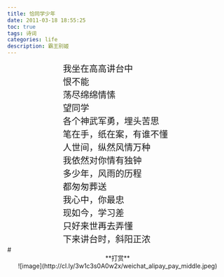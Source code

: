 ```yaml
---
title: 恰同学少年
date: 2011-03-18 18:55:25
toc: true
tags: 诗词
categories: life
description: 霸王别姬
---
```

<script>
(function(){
    var bp = document.createElement('script');
    var curProtocol = window.location.protocol.split(':')[0];
    if (curProtocol === 'https') {
        bp.src = 'https://zz.bdstatic.com/linksubmit/push.js';        
    }
    else {
        bp.src = 'http://push.zhanzhang.baidu.com/push.js';
    }
    var s = document.getElementsByTagName("script")[0];
    s.parentNode.insertBefore(bp, s);
})();
</script>

<div style="margin:0 auto;width:250px;font-size:20px;line-height:150%">
我坐在高高讲台中<br>
恨不能<br>
荡尽绵绵情愫<br>
望同学<br>
各个神武军勇，埋头苦思<br>
笔在手，纸在案，有谁不懂<br>
人世间，纵然风情万种<br>
我依然对你情有独钟<br>
多少年，风雨的历程<br>
都匆匆葬送<br>
我心中，你最忠<br>
现如今，学习差<br>
只好来世再去弄懂<br>
下来讲台时，斜阳正浓<br>
</div>
# <div align=center>**打赏**</div>
<div align=center>
![image](http://cl.ly/3w1c3s0A0w2x/weichat_alipay_pay_middle.jpeg)